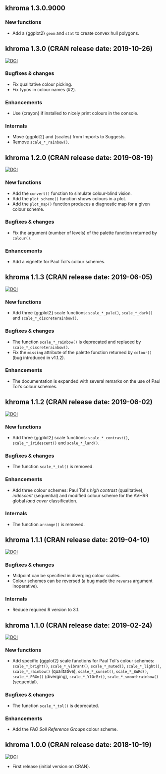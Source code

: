 ## khroma 1.3.0.9000
### New functions
* Add a {ggplot2} `geom` and `stat` to create convex hull polygons.

## khroma 1.3.0 (CRAN release date: 2019-10-26)
[![DOI](https://zenodo.org/badge/DOI/10.5281/zenodo.3519838.svg)](https://doi.org/10.5281/zenodo.3519838)

### Bugfixes & changes
* Fix qualitative colour picking.
* Fix typos in colour names (#2).

### Enhancements
* Use {crayon} if installed to nicely print colours in the console.

### Internals
* Move {ggplot2} and {scales} from Imports to Suggests.
* Remove `scale_*_rainbow()`.

## khroma 1.2.0 (CRAN release date: 2019-08-19)
[![DOI](https://zenodo.org/badge/DOI/10.5281/zenodo.3371615.svg)](https://doi.org/10.5281/zenodo.3371615)

### New functions
* Add the `convert()` function to simulate colour-blind vision.
* Add the `plot_scheme()` function shows colours in a plot.
* Add the `plot_map()` function produces a diagnostic map for a given colour scheme.

### Bugfixes & changes
* Fix the argument (number of levels) of the palette function returned by `colour()`.

### Enhancements
* Add a vignette for Paul Tol's colour schemes.

## khroma 1.1.3 (CRAN release date: 2019-06-05)
[![DOI](https://zenodo.org/badge/DOI/10.5281/zenodo.3239344.svg)](https://doi.org/10.5281/zenodo.3239344)

### New functions
* Add three {ggplot2} scale functions: `scale_*_pale()`, `scale_*_dark()` and `scale_*_discreterainbow()`.

### Bugfixes & changes
* The function `scale_*_rainbow()` is deprecated and replaced by `scale_*_discreterainbow()`.
* Fix the `missing` attribute of the palette function returned by `colour()` (bug introduced in v1.1.2).

### Enhancements
* The documentation is expanded with several remarks on the use of Paul Tol's colour schemes.

## khroma 1.1.2 (CRAN release date: 2019-06-02)
[![DOI](https://zenodo.org/badge/DOI/10.5281/zenodo.3237015.svg)](https://doi.org/10.5281/zenodo.3237015)

### New functions
* Add three {ggplot2} scale functions: `scale_*_contrast()`, `scale_*_iridescent()` and `scale_*_land()`.

### Bugfixes & changes
* The function `scale_*_tol()` is removed.

### Enhancements
* Add three colour schemes: Paul Tol's *high contrast* (qualitative), *iridescent* (sequential) and modified colour scheme for the AVHRR global *land cover* classification.

### Internals
* The function `arrange()` is removed.

## khroma 1.1.1 (CRAN release date: 2019-04-10)
[![DOI](https://zenodo.org/badge/DOI/10.5281/zenodo.2635680.svg)](https://doi.org/10.5281/zenodo.2635680)

### Bugfixes & changes
* Midpoint can be specified in diverging colour scales.
* Colour schemes can be reversed (a bug made the `reverse` argument inoperative).

### Internals
* Reduce required R version to 3.1.

## khroma 1.1.0 (CRAN release date: 2019-02-24)
[![DOI](https://zenodo.org/badge/DOI/10.5281/zenodo.2577258.svg)](https://doi.org/10.5281/zenodo.2577258)

### New functions
* Add specific {ggplot2} scale functions for Paul Tol's colour schemes: `scale_*_bright()`, `scale_*_vibrant()`, `scale_*_muted()`, `scale_*_light()`, `scale_*_rainbow()` (qualitative), `scale_*_sunset()`, `scale_*_BuRd()`, `scale_*_PRGn()` (diverging), `scale_*_YlOrBr()`, `scale_*_smoothrainbow()` (sequential).

### Bugfixes & changes
* The function `scale_*_tol()` is deprecated.

### Enhancements
* Add the *FAO Soil Reference Groups* colour scheme.

## khroma 1.0.0 (CRAN release date: 2018-10-19)
[![DOI](https://zenodo.org/badge/DOI/10.5281/zenodo.1472078.svg)](https://doi.org/10.5281/zenodo.1472078)

* First release (initial version on CRAN).
